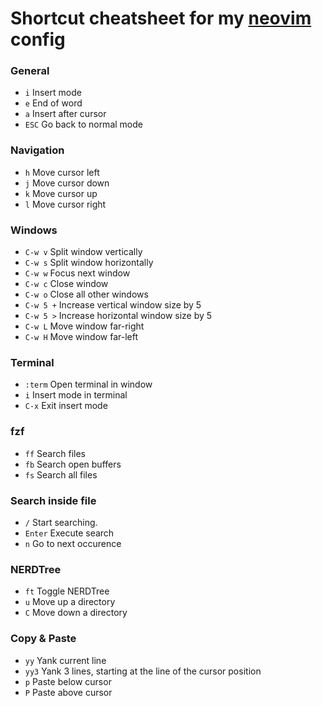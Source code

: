 # Shortcut cheatsheet for my [neovim](https://neovim.io/) config

### General

- `i` Insert mode
- `e` End of word
- `a` Insert after cursor
- `ESC` Go back to normal mode

### Navigation

- `h` Move cursor left
- `j` Move cursor down
- `k` Move cursor up
- `l` Move cursor right

### Windows

- `C-w v` Split window vertically
- `C-w s` Split window horizontally
- `C-w w` Focus next window
- `C-w c` Close window
- `C-w o` Close all other windows
- `C-w 5 +` Increase vertical window size by 5
- `C-w 5 >` Increase horizontal window size by 5
- `C-w L` Move window far-right
- `C-w H` Move window far-left

### Terminal

- `:term` Open terminal in window
- `i` Insert mode in terminal
- `C-x` Exit insert mode

### fzf

- `ff` Search files
- `fb` Search open buffers
- `fs` Search all files

### Search inside file

- `/` Start searching.
- `Enter` Execute search
- `n` Go to next occurence

### NERDTree

- `ft` Toggle NERDTree
- `u` Move up a directory
- `C` Move down a directory

### Copy & Paste

- `yy` Yank current line
- `yy3` Yank 3 lines, starting at the line of the cursor position
- `p` Paste below cursor
- `P` Paste above cursor
